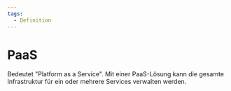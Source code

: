 ```yaml
---
tags:
  - Definition
---
```


# PaaS

Bedeutet "Platform as a Service". Mit einer PaaS-Lösung kann die gesamte Infrastruktur für ein oder mehrere Services verwalten werden.
